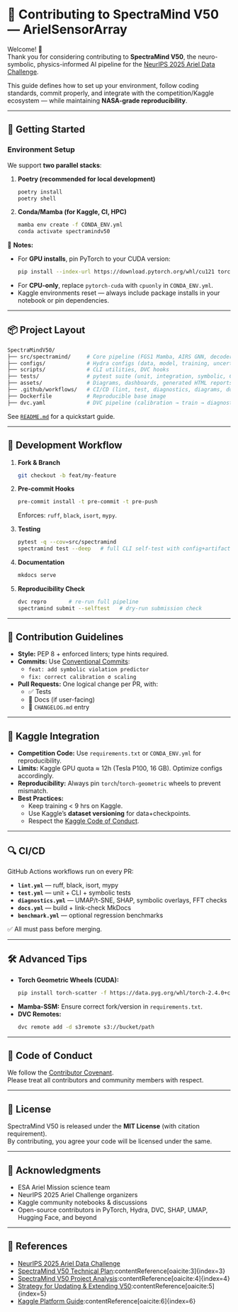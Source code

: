 # 🤝 Contributing to SpectraMind V50 — ArielSensorArray

Welcome! 🎉  
Thank you for considering contributing to **SpectraMind V50**, the neuro-symbolic, physics-informed AI pipeline for the [NeurIPS 2025 Ariel Data Challenge](https://www.kaggle.com/competitions/ariel-data-challenge-2025).

This guide defines how to set up your environment, follow coding standards, commit properly, and integrate with the competition/Kaggle ecosystem — while maintaining **NASA-grade reproducibility**.

---

## 🚀 Getting Started

### Environment Setup

We support **two parallel stacks**:

1. **Poetry (recommended for local development)**  
   ```bash
   poetry install
   poetry shell
   ```

2. **Conda/Mamba (for Kaggle, CI, HPC)**  
   ```bash
   mamba env create -f CONDA_ENV.yml
   conda activate spectramindv50
   ```

🔑 **Notes:**
* For **GPU installs**, pin PyTorch to your CUDA version:
  ```bash
  pip install --index-url https://download.pytorch.org/whl/cu121 torch torchvision torchaudio
  ```
* For **CPU-only**, replace `pytorch-cuda` with `cpuonly` in `CONDA_ENV.yml`.
* Kaggle environments reset — always include package installs in your notebook or pin dependencies.

---

## 📦 Project Layout

```bash
SpectraMindV50/
├── src/spectramind/     # Core pipeline (FGS1 Mamba, AIRS GNN, decoders, symbolic/diagnostics)
├── configs/             # Hydra configs (data, model, training, uncertainty, GUI, etc.)
├── scripts/             # CLI utilities, DVC hooks
├── tests/               # pytest suite (unit, integration, symbolic, CLI)
├── assets/              # Diagrams, dashboards, generated HTML reports
├── .github/workflows/   # CI/CD (lint, test, diagnostics, diagrams, docs)
├── Dockerfile           # Reproducible base image
├── dvc.yaml             # DVC pipeline (calibration → train → diagnostics → submit)
```

See [`README.md`](./README.md) for a quickstart guide.

---

## 🧪 Development Workflow

1. **Fork & Branch**
   ```bash
   git checkout -b feat/my-feature
   ```

2. **Pre-commit Hooks**
   ```bash
   pre-commit install -t pre-commit -t pre-push
   ```
   Enforces: `ruff`, `black`, `isort`, `mypy`.

3. **Testing**
   ```bash
   pytest -q --cov=src/spectramind
   spectramind test --deep   # full CLI self-test with config+artifact checks
   ```

4. **Documentation**
   ```bash
   mkdocs serve
   ```

5. **Reproducibility Check**
   ```bash
   dvc repro       # re-run full pipeline
   spectramind submit --selftest   # dry-run submission check
   ```

---

## 🎯 Contribution Guidelines

* **Style:** PEP 8 + enforced linters; type hints required.
* **Commits:** Use [Conventional Commits](https://www.conventionalcommits.org/):
  * `feat: add symbolic violation predictor`
  * `fix: correct calibration σ scaling`
* **Pull Requests:** One logical change per PR, with:
  * ✅ Tests
  * 📖 Docs (if user-facing)
  * 📝 `CHANGELOG.md` entry

---

## 🧬 Kaggle Integration

* **Competition Code:** Use `requirements.txt` or `CONDA_ENV.yml` for reproducibility.
* **Limits:** Kaggle GPU quota ≈ 12h (Tesla P100, 16 GB). Optimize configs accordingly.
* **Reproducibility:** Always pin `torch`/`torch-geometric` wheels to prevent mismatch.
* **Best Practices:**
  * Keep training < 9 hrs on Kaggle.
  * Use Kaggle’s **dataset versioning** for data+checkpoints.
  * Respect the [Kaggle Code of Conduct](https://www.kaggle.com/code-of-conduct).

---

## 🔍 CI/CD

GitHub Actions workflows run on every PR:

* **`lint.yml`** — ruff, black, isort, mypy  
* **`test.yml`** — unit + CLI + symbolic tests  
* **`diagnostics.yml`** — UMAP/t-SNE, SHAP, symbolic overlays, FFT checks  
* **`docs.yml`** — build + link-check MkDocs  
* **`benchmark.yml`** — optional regression benchmarks  

✅ All must pass before merging.

---

## 🛠️ Advanced Tips

* **Torch Geometric Wheels (CUDA):**
  ```bash
  pip install torch-scatter -f https://data.pyg.org/whl/torch-2.4.0+cu121.html
  ```
* **Mamba-SSM:** Ensure correct fork/version in `requirements.txt`.
* **DVC Remotes:**
  ```bash
  dvc remote add -d s3remote s3://bucket/path
  ```

---

## 🤝 Code of Conduct

We follow the [Contributor Covenant](https://www.contributor-covenant.org/).  
Please treat all contributors and community members with respect.

---

## 📜 License

SpectraMind V50 is released under the **MIT License** (with citation requirement).  
By contributing, you agree your code will be licensed under the same.

---

## 🙌 Acknowledgments

* ESA Ariel Mission science team  
* NeurIPS 2025 Ariel Challenge organizers  
* Kaggle community notebooks & discussions  
* Open-source contributors in PyTorch, Hydra, DVC, SHAP, UMAP, Hugging Face, and beyond  

---

## 🔗 References

* [NeurIPS 2025 Ariel Data Challenge](https://www.kaggle.com/competitions/ariel-data-challenge-2025)  
* [SpectraMind V50 Technical Plan](/docs/SpectraMindV50_TechnicalPlan.pdf):contentReference[oaicite:3]{index=3}  
* [SpectraMind V50 Project Analysis](/docs/SpectraMindV50_ProjectAnalysis.pdf):contentReference[oaicite:4]{index=4}  
* [Strategy for Updating & Extending V50](/docs/SpectraMindV50_Strategy.pdf):contentReference[oaicite:5]{index=5}  
* [Kaggle Platform Guide](/docs/Kaggle_Platform_Guide.pdf):contentReference[oaicite:6]{index=6}  
